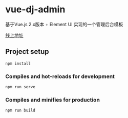 # vue-dj-admin

基于Vue.js 2.x版本 + Element UI 实现的一个管理后台模板

[线上地址](https://seven-it.github.io/m-admin/admin)

## Project setup
```
npm install
```

### Compiles and hot-reloads for development
```
npm run serve
```

### Compiles and minifies for production
```
npm run build
```

